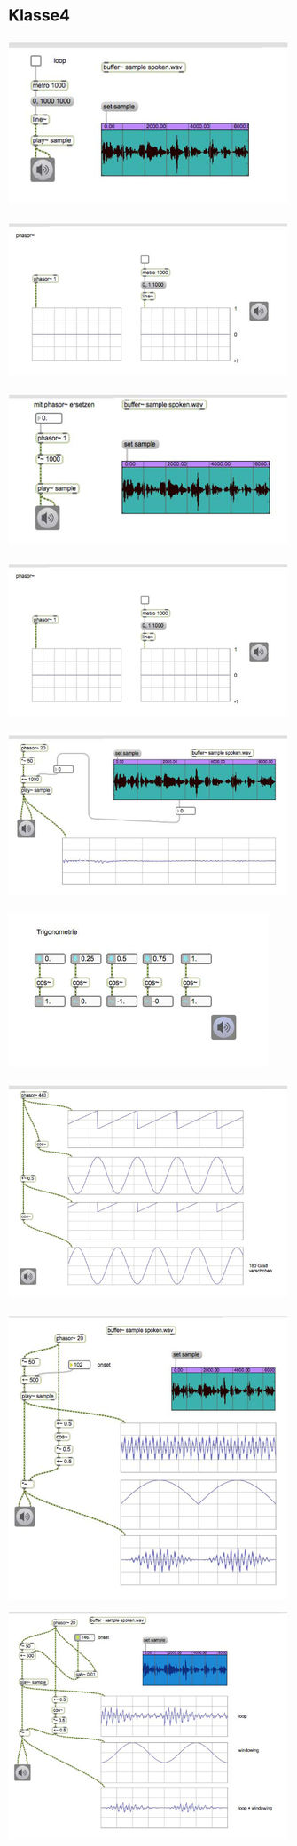 # Klasse4


![](Klasse4/1.png)
---
![](Klasse4/2.png)
---
![](Klasse4/3.png)
---
![](Klasse4/2.png)
---
![](Klasse4/5.png)
---
![](Klasse4/6.png)
---
![](Klasse4/7.png)
---
![](Klasse4/8.png)
---
![](Klasse4/9.png)
